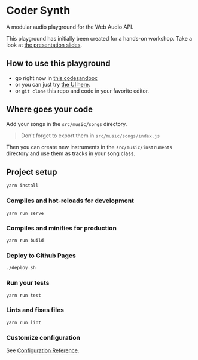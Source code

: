 # Coder Synth

A modular audio playground for the Web Audio API.

This playground has initially been created for a hands-on workshop. Take a look at [the presentation slides](https://volcomix.github.io/music-synthesis-js).

## How to use this playground

* go right now in [this codesandbox](https://codesandbox.io/s/github/Volcomix/coder-synth)
* or you can just try [the UI here](https://volcomix.github.io/coder-synth/Demo/Oscillator).
* or `git clone` this repo and code in your favorite editor.


## Where goes your code

Add your songs in the `src/music/songs` directory.
> Don't forget to export them in `src/music/songs/index.js`

Then you can create new instruments in the `src/music/instruments` directory and use them as tracks in your song class.

## Project setup
```
yarn install
```

### Compiles and hot-reloads for development
```
yarn run serve
```

### Compiles and minifies for production
```
yarn run build
```

### Deploy to Github Pages
```
./deploy.sh
```

### Run your tests
```
yarn run test
```

### Lints and fixes files
```
yarn run lint
```

### Customize configuration
See [Configuration Reference](https://cli.vuejs.org/config/).
